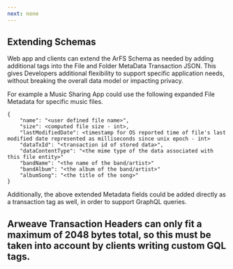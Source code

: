 ```yaml
---
next: none
---
```


## Extending Schemas

Web app and clients can extend the ArFS Schema as needed by adding additional tags into the File and Folder MetaData Transaction JSON. This gives Developers additional flexibility to support specific application needs, without breaking the overall data model or impacting privacy.

For example a Music Sharing App could use the following expanded File Metadata for specific music files.

```
{
    "name": "<user defined file name>",
    "size": <computed file size - int>,
    "lastModifiedDate": <timestamp for OS reported time of file's last modified date represented as milliseconds since unix epoch - int>
    "dataTxId": "<transaction id of stored data>",
    "dataContentType": "<the mime type of the data associated with this file entity>"
    "bandName": "<the name of the band/artist>"
    "bandAlbum": "<the album of the band/artist>"
    "albumSong": "<the title of the song>"
}
```

Additionally, the above extended Metadata fields could be added directly as a transaction tag as well, in order to support GraphQL queries. 

<h2 style="border-bottom:none">Arweave Transaction Headers can only fit a maximum of 2048 bytes total, so this must be taken into account by clients writing custom GQL tags.</h2>
